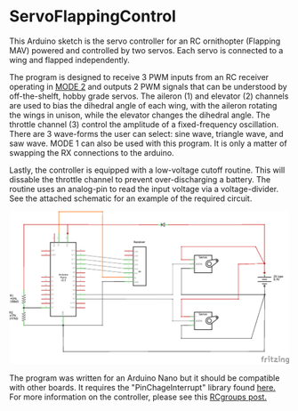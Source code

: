 # ServoFlappingControl
This Arduino sketch is the servo controller for an RC ornithopter (Flapping MAV) powered and controlled by two servos. Each servo is connected to a wing and flapped independently.

The program is designed to receive 3 PWM inputs from an RC receiver operating in [MODE 2](https://www.rc-airplane-world.com/rc-transmitter-modes.html) and outputs 2 PWM signals that can be understood by off-the-shelft, hobby grade servos. The aileron (1) and elevator (2) channels are used to bias the dihedral angle of each wing, with the aileron rotating the wings in unison, while the elevator changes the dihedral angle. The throttle channel (3) control the amplitude of a fixed-frequency oscillation. There are 3 wave-forms the user can select: sine wave, triangle wave, and saw wave. MODE 1 can also be used with this program. It is only a matter of swapping the RX connections to the arduino.

Lastly, the controller is equipped with a low-voltage cutoff routine. This will dissable the throttle channel to prevent over-discharging a battery. The routine uses an analog-pin to read the input voltage via a voltage-divider. See the attached schematic for an example of the required circuit.

![picture](ReceiverServoFlap_VoltCutoff.png)

The program was written for an Arduino Nano but it should be compatible with other boards. It requires the "PinChageInterrupt" library found [here.](https://www.arduino.cc/reference/en/libraries/pinchangeinterrupt/) For more information on the controller, please see this [RCgroups post.](https://www.rcgroups.com/forums/showpost.php?p=41325203&postcount=69)



